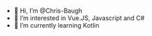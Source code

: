 - 👋 Hi, I’m @Chris-Baugh
- 👀 I’m interested in Vue.JS, Javascript and C#
- 🌱 I’m currently learning Kotlin

<!---
Chris-Baugh/Chris-Baugh is a ✨ special ✨ repository because its `README.md` (this file) appears on your GitHub profile.
You can click the Preview link to take a look at your changes.
--->

